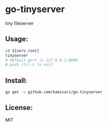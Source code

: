 go-tinyserver
=============
tiny fileserver

Usage:
------
```sh
cd ${serv_root}
tinyserver
# default port is 127.0.0.1:8080
# push ctrl-c to exit
```

Install:
--------
```sh
go get -v github.com/kamisari/go-tinyserver
```

License:
--------
MIT
